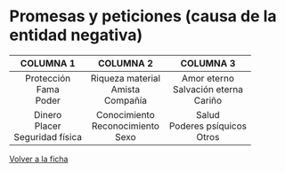 # Promesas y peticiones (causa de la entidad negativa)

|               COLUMNA 1              |                COLUMNA 2               |                 COLUMNA 3                 |
|:------------------------------------:|:--------------------------------------:|:-----------------------------------------:|
|      Protección<br>Fama<br>Poder     | Riqueza material<br>Amista<br>Compañía | Amor eterno<br>Salvación eterna<br>Cariño |
| Dinero<br>Placer<br>Seguridad física | Conocimiento<br>Reconocimiento<br>Sexo |    Salud<br>Poderes psíquicos<br>Otros    |

[Volver a la ficha](../ficha.md)

